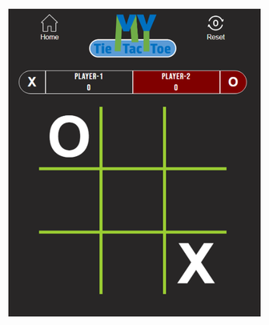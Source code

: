 [![GamePlay](https://github.com/Mecha-Coder/Learn-Web-Dev/blob/main/Demo/Tic-Tac-Toe-thumbnail.png)](https://drive.google.com/file/d/15ds47PD9yASp5P4HumQ7S7Lc5PUIgt2U/view?usp=sharing)
